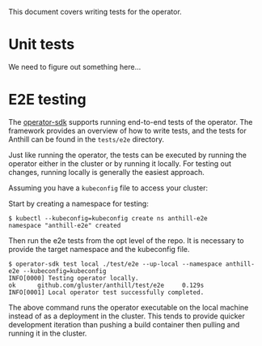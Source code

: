 This document covers writing tests for the operator.

# Unit tests

We need to figure out something here...

# E2E testing

The [operator-sdk](https://github.com/operator-framework/operator-sdk) supports
running end-to-end tests of the operator. The framework provides an overview of
how to write tests, and the tests for Anthill can be found in the `tests/e2e`
directory.

Just like running the operator, the tests can be executed by running the
operator either in the cluster or by running it locally. For testing out
changes, running locally is generally the easiest approach.

Assuming you have a `kubeconfig` file to access your cluster:

Start by creating a namespace for testing:

```
$ kubectl --kubeconfig=kubeconfig create ns anthill-e2e
namespace "anthill-e2e" created
```

Then run the e2e tests from the opt level of the repo. It is necessary to
provide the target namespace and the kubeconfig file.

```
$ operator-sdk test local ./test/e2e --up-local --namespace anthill-e2e --kubeconfig=kubeconfig
INFO[0000] Testing operator locally.
ok      github.com/gluster/anthill/test/e2e     0.129s
INFO[0001] Local operator test successfully completed.
```

The above command runs the operator executable on the local machine instead of
as a deployment in the cluster. This tends to provide quicker development
iteration than pushing a build container then pulling and running it in the
cluster.
